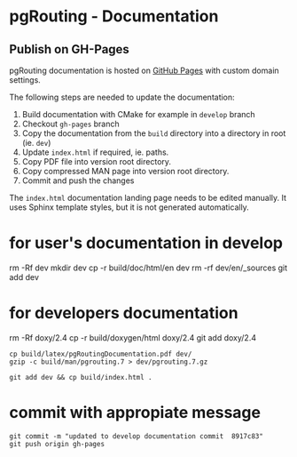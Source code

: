 # pgRouting - Documentation

## Publish on GH-Pages

pgRouting documentation is hosted on [GitHub Pages](http://pages.github.com) with custom domain settings.

The following steps are needed to update the documentation:

1. Build documentation with CMake for example in `develop` branch
2. Checkout `gh-pages` branch
3. Copy the documentation from the `build` directory into a directory in root (ie. `dev`)
4. Update `index.html` if required, ie. paths. 
6. Copy PDF file into version root directory.
7. Copy compressed MAN page into version root directory.
8. Commit and push the changes

The `index.html` documentation landing page needs to be edited manually. 
It uses Sphinx template styles, but it is not generated automatically.


# for user's documentation in develop

rm -Rf dev 
mkdir dev
cp -r build/doc/html/en dev 
rm -rf dev/en/_sources
git add dev

# for developers documentation
    
rm -Rf doxy/2.4
cp -r build/doxygen/html doxy/2.4
git add doxy/2.4


    cp build/latex/pgRoutingDocumentation.pdf dev/
    gzip -c build/man/pgrouting.7 > dev/pgrouting.7.gz
     
    git add dev && cp build/index.html .

# commit with appropiate message
    git commit -m "updated to develop documentation commit  8917c83"
    git push origin gh-pages
